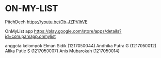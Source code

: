 # ON-MY-LIST

PitchDech https://youtu.be/Ob-JZPVIhVE





OnMyList app  https://play.google.com/store/apps/details?id=com.pamapp.onmylist


anggota kelompok
Elman Sidik (1217050044)
Andhika Putra G (1217050012)
Alika Putie S (1217050007)
Anis Mubarokah (1217050014)

